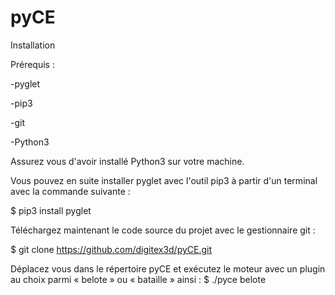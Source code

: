 # pyCE
Installation

Prérequis :

-pyglet

-pip3

-git

-Python3


Assurez vous d'avoir installé Python3 sur votre machine.

Vous pouvez en suite installer pyglet avec l'outil pip3 à partir d'un terminal avec la commande suivante :

$ pip3 install pyglet


Téléchargez maintenant le code source du projet avec le gestionnaire git :

$ git clone https://github.com/digitex3d/pyCE.git

Déplacez vous dans le répertoire pyCE et exécutez le moteur avec un plugin au choix parmi « belote » ou « bataille » ainsi :
$ ./pyce belote
